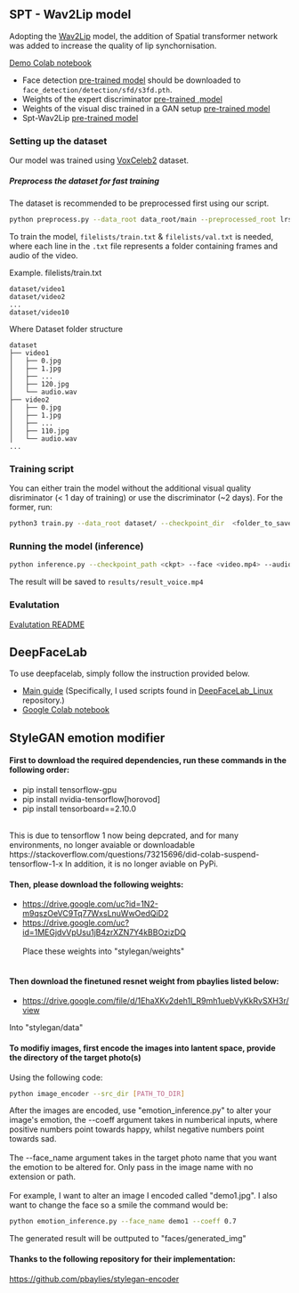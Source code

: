 

## SPT - Wav2Lip model
Adopting the [Wav2Lip](https://github.com/Rudrabha/Wav2Lip) model, the addition of Spatial transformer network was added to increase the quality of lip synchornisation.

[Demo Colab notebook](https://colab.research.google.com/drive/1cvd_ZUBClHlsEx-9szI_zTqqKyHhQMzb?authuser=1#scrollTo=ryz7w34vUAOE)

- Face detection [pre-trained model](https://www.adrianbulat.com/downloads/python-fan/s3fd-619a316812.pth) should be downloaded to `face_detection/detection/sfd/s3fd.pth`. 
- Weights of the expert discriminator [pre-trained ,model](https://iiitaphyd-my.sharepoint.com/:u:/g/personal/radrabha_m_research_iiit_ac_in/EQRvmiZg-HRAjvI6zqN9eTEBP74KefynCwPWVmF57l-AYA?e=ZRPHKP)
- Weights of the visual disc trained in a GAN setup [pre-trained model](https://iiitaphyd-my.sharepoint.com/:u:/g/personal/radrabha_m_research_iiit_ac_in/EQVqH88dTm1HjlK11eNba5gBbn15WMS0B0EZbDBttqrqkg?e=ic0ljo)
- Spt-Wav2Lip [pre-trained model](https://drive.google.com/file/d/1OlkrrS-N-WrBAGnyg1fazE16kUU0ih1X/view?usp=sharing)

### Setting up the dataset
Our model was trained using [VoxCeleb2](https://www.robots.ox.ac.uk/~vgg/data/voxceleb/vox2.html) dataset. 

##### Preprocess the dataset for fast training
The dataset is recommended to be preprocessed first using our script.  
```bash
python preprocess.py --data_root data_root/main --preprocessed_root lrs2_preprocessed/
```

To train the model, `filelists/train.txt` & `filelists/val.txt` is needed, where each line in the `.txt` file represents a folder containing frames and audio of the video.


Example.
filelists/train.txt
```
dataset/video1
dataset/video2
...
dataset/video10
```

Where Dataset folder structure
```
dataset
├── video1
│   ├── 0.jpg 
│   ├── 1.jpg 
│   ├── ...
│   ├── 120.jpg
│   └── audio.wav
├── video2
│   ├── 0.jpg 
│   ├── 1.jpg 
│   ├── ...
│   ├── 110.jpg
│   └── audio.wav
...
```

### Training script
You can either train the model without the additional visual quality disriminator (< 1 day of training) or use the discriminator (~2 days). For the former, run: 
```bash
python3 train.py --data_root dataset/ --checkpoint_dir  <folder_to_save_checkpoints> --syncnet_checkpoint_path <path_to_expert_disc_checkpoint> --disc_checkpoint_path <path_to_perceptual_disc_checkpoint>
```


### Running the model (inference)
```bash
python inference.py --checkpoint_path <ckpt> --face <video.mp4> --audio <an-audio-source> 
```
The result will be saved to `results/result_voice.mp4`


### Evalutation
[Evalutation README](../docs/evaluation/)



## DeepFaceLab
To use deepfacelab, simply follow the instruction provided below.
- [Main guide](https://mrdeepfakes.com/forums/thread-guide-deepfacelab-2-0-guide)
    (Specifically, I used scripts found in [DeepFaceLab_Linux](https://github.com/nagadit/DeepFaceLab_Linux) repository.)
- [Google Colab notebook](https://colab.research.google.com/github/chervonij/DFL-Colab/blob/master/DFL_Colab.ipynb)

## StyleGAN emotion modifier
#### First to download the required dependencies, run these commands in the following order:
- pip install tensorflow-gpu
- pip install nvidia-tensorflow[horovod] 
- pip install tensorboard==2.10.0
<br/>
This is due to tensorflow 1 now being depcrated, and for many environments, no longer avaiable or downloadable 
https://stackoverflow.com/questions/73215696/did-colab-suspend-tensorflow-1-x
In addition, it is no longer aviable on PyPi.

#### Then, please download the following weights:
- https://drive.google.com/uc?id=1N2-m9qszOeVC9Tq77WxsLnuWwOedQiD2
- https://drive.google.com/uc?id=1MEGjdvVpUsu1jB4zrXZN7Y4kBBOzizDQ
<br><br/>
Place these weights into "stylegan/weights"
<br><br/>
#### Then download the finetuned resnet weight from pbaylies listed below: 
- https://drive.google.com/file/d/1EhaXKv2deh1l_R9mh1uebVyKkRvSXH3r/view

Into "stylegan/data"
#### To modifiy images, first encode the images into lantent space, provide the directory of the target photo(s)
Using the following code:
```bash
python image_encoder --src_dir [PATH_TO_DIR]
```

After the images are encoded, use "emotion_inference.py" to alter your image's emotion, the --coeff argument takes in numberical inputs, where positive numbers point towards happy, whilst negative numbers point towards sad. 
<br><br/>
The --face_name argument takes in the target photo name that you want the emotion to be altered for. Only pass in the image name with no extension or path.
<br><br/>
For example, I want to alter an image I encoded called "demo1.jpg". I also want to change the face so a smile the command would be:
```bash
python emotion_inference.py --face_name demo1 --coeff 0.7
```
The generated result will be outtputed to "faces/generated_img"

#### Thanks to the following repository for their implementation:
https://github.com/pbaylies/stylegan-encoder
